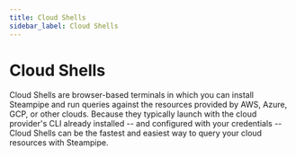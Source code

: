 ```yaml
---
title: Cloud Shells
sidebar_label: Cloud Shells
---
```


# Cloud Shells

Cloud Shells are browser-based terminals in which you can install Steampipe and run queries against the resources provided by AWS, Azure, GCP, or other clouds. Because they typically launch with the cloud provider's CLI already installed -- and configured with your credentials -- Cloud Shells can be the fastest and easiest way to query your cloud resources with Steampipe.
